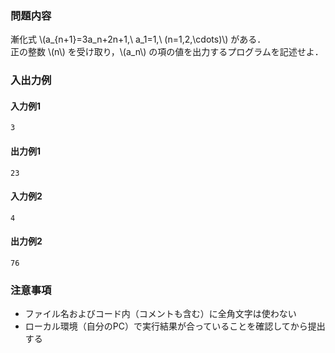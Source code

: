 ### 問題内容
漸化式 \\(a_{n+1}=3a_n+2n+1,\ a_1=1,\ \(n=1,2,\cdots\)\\) がある．  
正の整数 \\(n\\) を受け取り，\\(a_n\\) の項の値を出力するプログラムを記述せよ．

### 入出力例
#### 入力例1
```
3
```

#### 出力例1
```
23
```

#### 入力例2
```
4
```

#### 出力例2
```
76
```

### 注意事項

- ファイル名およびコード内（コメントも含む）に全角文字は使わない  
- ローカル環境（自分のPC）で実行結果が合っていることを確認してから提出する
